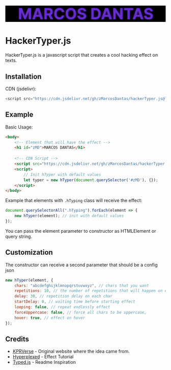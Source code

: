 
![MD Visual](https://raw.githubusercontent.com/zMarcosDantas/hackerTyper.js/main/assets/md.gif)

# HackerTyper.js

HackerTyper.js is a javascript script that creates a cool hacking effect on texts.

## Installation

CDN (jsdelivr): 

```js
<script src="https://cdn.jsdelivr.net/gh/zMarcosDantas/hackerTyper.js@latest/dist/hTyper.min.js"></script>
```
    
## Example

Basic Usage:

```html
<body>
    <!-- Element that will have the effect -->
    <h1 id="zMD">MARCOS DANTAS</h1>

    <!-- CDN Script -->
    <script src="https://cdn.jsdelivr.net/gh/zMarcosDantas/hackerTyper.js@latest/dist/hTyper.min.js"></script>
    <script>
        // Init hTyper with default values
        let typer = new hTyper(document.querySelector('#zMD'), {}); 
    </script>
</body>
```

Example that elements with ```.hTyping``` class will receive the effect:
```js
document.querySelectorAll(".hTyping").forEach(element => {
    new hTyper(element); // init with default values
});     
```

You can pass the element parameter to constructor as HTMLElement or query string.  

## Customization

The constructor can receive a second parameter that should be a config json

```js
new hTyper(element, {
    chars: "abcdefghijklmnopqrstuvwxyz", // chars that you want
    repetitions: 10, // the number of repetitions that will happen on each char
    delay: 30, // repetition delay on each char
    startDelay: 0, // waiting time before starting effect
    looping: false, // repeat endlessly effect
    forceUppercase: false, // force all chars to be uppercase,
    hover: true, // effect on hover
}); 
```

## Credits

- [KPRVerse](https://kprverse.com/) - Original website where the idea came from.
- [Hyperplexed](https://www.youtube.com/@Hyperplexed) - Effect Tutorial
- [Typed.js](https://github.com/mattboldt/typed.js/) - Readme Inspiration
